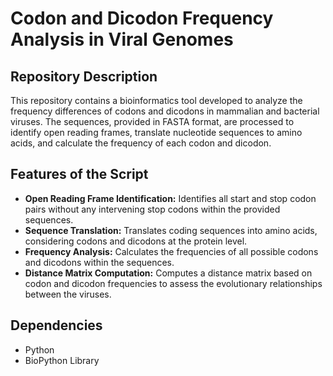 <h1>Codon and Dicodon Frequency Analysis in Viral Genomes</h1>

<h2>Repository Description</h2>
<p>
    This repository contains a bioinformatics tool developed to analyze the frequency differences of codons and dicodons in mammalian and bacterial viruses. The sequences, provided in FASTA format, are processed to identify open reading frames, translate nucleotide sequences to amino acids, and calculate the frequency of each codon and dicodon.
</p>

<h2>Features of the Script</h2>
<ul>
    <li><strong>Open Reading Frame Identification:</strong> Identifies all start and stop codon pairs without any intervening stop codons within the provided sequences.</li>
    <li><strong>Sequence Translation:</strong> Translates coding sequences into amino acids, considering codons and dicodons at the protein level.</li>
    <li><strong>Frequency Analysis:</strong> Calculates the frequencies of all possible codons and dicodons within the sequences.</li>
    <li><strong>Distance Matrix Computation:</strong> Computes a distance matrix based on codon and dicodon frequencies to assess the evolutionary relationships between the viruses.</li>
</ul>

<h2>Dependencies</h2>
<ul>
    <li>Python</li>
    <li>BioPython Library</li>
</ul>
